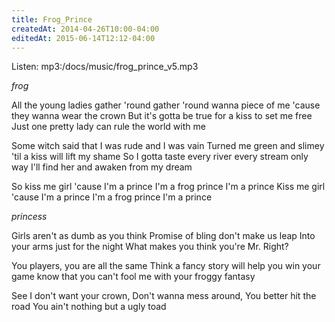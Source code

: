 ```yaml
---
title: Frog_Prince
createdAt: 2014-04-26T10:00-04:00
editedAt: 2015-06-14T12:12-04:00
---
```


Listen: mp3:/docs/music/frog_prince_v5.mp3

*frog*

All the young ladies gather 'round gather 'round
wanna piece of me 'cause they wanna wear the crown
But it's gotta be true for a kiss to set me free
Just one pretty lady can rule the world with me

Some witch said that I was rude and I was vain
Turned me green and slimey 'til a kiss will lift my shame
So I gotta taste every river every stream
only way I'll find her and awaken from my dream

So kiss me girl 'cause I'm a prince
I'm a frog prince I'm a prince
Kiss me girl 'cause I'm a prince
I'm a frog prince I'm a prince

*princess*

Girls aren't as dumb as you think
Promise of bling don't make us leap
Into your arms just for the night
What makes you think you're Mr. Right?

You players, you are all the same
Think a fancy story will help you win your game
know that you can't fool me
with your froggy fantasy

See I don't want your crown,
Don't wanna mess around,
You better hit the road
You ain't nothing but a ugly toad

